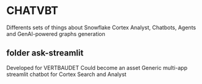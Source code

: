 # CHATVBT
Differents sets of things about Snowflake Cortex Analyst, Chatbots, Agents and GenAI-powered graphs generation

## folder ask-streamlit

Developed for VERTBAUDET
Could become an asset
Generic multi-app streamlit chatbot for Cortex Search and Analyst
